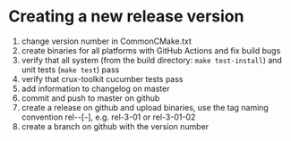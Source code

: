 # Creating a new release version

1. change version number in CommonCMake.txt
2. create binaries for all platforms with GitHub Actions and fix build bugs
3. verify that all system (from the build directory: `make test-install`) and unit tests (`make test`) pass
4. verify that crux-toolkit cucumber tests pass
5. add information to changelog on master
6. commit and push to master on github
7. create a release on github and upload binaries, use the tag naming convention rel-<major>-<minor>[-<patch>], e.g. rel-3-01 or rel-3-01-02
8. create a branch on github with the version number
